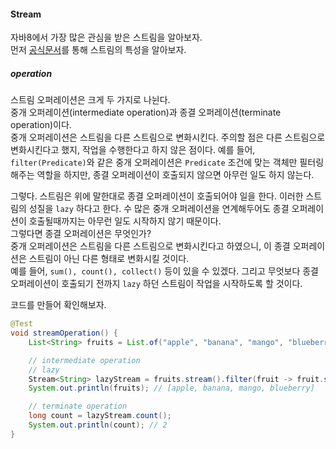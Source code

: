 #### Stream
자바8에서 가장 많은 관심을 받은 스트림을 알아보자.  
먼저 [공식문서](https://docs.oracle.com/javase/8/docs/api/java/util/stream/Stream.html)를 통해 스트림의 특성을 알아보자.

##### operation
스트림 오퍼레이션은 크게 두 가지로 나뉜다.  
중개 오퍼레이션(intermediate operation)과 종결 오퍼레이션(terminate operation)이다.  
중개 오퍼레이션은 스트림을 다른 스트림으로 변화시킨다. 주의할 점은 다른 스트림으로 변화시킨다고 했지, 작업을 수행한다고 하지 않은 점이다.
예를 들어, `filter(Predicate)`와 같은 중개 오퍼레이션은 `Predicate` 조건에 맞는 객체만 필터링해주는 역할을 하지만, 종결 오퍼레이션이 호출되지 않으면 아무런 일도 하지 않는다.  

그렇다. 스트림은 위에 말한대로 종결 오퍼레이션이 호출되어야 일을 한다. 
이러한 스트림의 성질을 `lazy` 하다고 한다. 수 많은 중개 오퍼레이션을 연계해두어도 종결 오퍼레이션이 호출될때까지는 아무런 일도 시작하지 않기 때문이다.  
그렇다면 종결 오퍼레이션은 무엇인가?  
중개 오퍼레이션은 스트림을 다른 스트림으로 변화시킨다고 하였으니, 이 종결 오퍼레이션은 스트림이 아닌 다른 형태로 변화시킬 것이다.  
예를 들어, `sum(), count(), collect()` 등이 있을 수 있겠다.
그리고 무엇보다 종결 오퍼레이션이 호출되기 전까지 `lazy` 하던 스트림이 작업을 시작하도록 할 것이다.  

코드를 만들어 확인해보자.  

~~~java
@Test
void streamOperation() {
    List<String> fruits = List.of("apple", "banana", "mango", "blueberry");

    // intermediate operation
    // lazy
    Stream<String> lazyStream = fruits.stream().filter(fruit -> fruit.startsWith("b"));
    System.out.println(fruits); // [apple, banana, mango, blueberry]

    // terminate operation
    long count = lazyStream.count();
    System.out.println(count); // 2
}
~~~